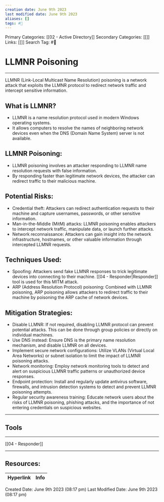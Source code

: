 ```yaml
---
creation date: June 9th 2023
last modified date: June 9th 2023
aliases: []
tags: #📕
---
```


Primary Categories: [[02 - Active Directory]] 
Secondary Categories: [[]] 
Links: [[]] 
Search Tag: #📕  

# LLMNR Poisoning
___
LLMNR (Link-Local Multicast Name Resolution) poisoning is a network attack that exploits the LLMNR protocol to redirect network traffic and intercept sensitive information.

## What is LLMNR?
- LLMNR is a name resolution protocol used in modern Windows operating systems.
- It allows computers to resolve the names of neighboring network devices even when the DNS (Domain Name System) server is not available.

## LLMNR Poisoning:
- LLMNR poisoning involves an attacker responding to LLMNR name resolution requests with false information.
- By responding faster than legitimate network devices, the attacker can redirect traffic to their malicious machine.

## Potential Risks:
- Credential theft: Attackers can redirect authentication requests to their machine and capture usernames, passwords, or other sensitive information.
- Man-in-the-Middle (MitM) attacks: LLMNR poisoning enables attackers to intercept network traffic, manipulate data, or launch further attacks.
- Network reconnaissance: Attackers can gain insight into the network infrastructure, hostnames, or other valuable information through intercepted LLMNR requests.

## Techniques Used:
- Spoofing: Attackers send fake LLMNR responses to trick legitimate devices into connecting to their machine. [[04 - Responder|Responder]] tool is used for this MITM attack.
- ARP (Address Resolution Protocol) poisoning: Combined with LLMNR poisoning, ARP poisoning allows attackers to redirect traffic to their machine by poisoning the ARP cache of network devices.

## Mitigation Strategies:
- Disable LLMNR: If not required, disabling LLMNR protocol can prevent potential attacks. This can be done through group policies or directly on individual machines.
- Use DNS instead: Ensure DNS is the primary name resolution mechanism, and disable LLMNR on all devices.
- Implement secure network configurations: Utilize VLANs (Virtual Local Area Networks) or subnet isolation to limit the impact of LLMNR poisoning attacks.
- Network monitoring: Employ network monitoring tools to detect and alert on suspicious LLMNR traffic patterns or unauthorized device responses.
- Endpoint protection: Install and regularly update antivirus software, firewalls, and intrusion detection systems to detect and prevent LLMNR poisoning attempts.
- Regular security awareness training: Educate network users about the risks of LLMNR poisoning, phishing attacks, and the importance of not entering credentials on suspicious websites.




---
## Tools
---
[[04 - Responder]]








___

## Resources:

| Hyperlink | Info |
| --------- | ---- |


Created Date: June 9th 2023 (08:17 pm) 
Last Modified Date: June 9th 2023 (08:17 pm)
